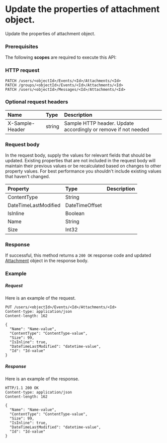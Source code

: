 # Update the properties of attachment object.

Update the properties of attachment object.
### Prerequisites
The following **scopes** are required to execute this API: 
### HTTP request
<!-- { "blockType": "ignored" } -->
```http
PATCH /users/<objectId>/Events/<Id>/Attachments/<Id>
PATCH /groups/<objectId>/Events/<Id>/Attachments/<Id>
PATCH /users/<objectId>/Messages/<Id>/Attachments/<Id>
```
### Optional request headers
| Name       | Type | Description|
|:-----------|:------|:----------|
| X-Sample-Header  | string  | Sample HTTP header. Update accordingly or remove if not needed|

### Request body
In the request body, supply the values for relevant fields that should be updated. Existing properties that are not included in the request body will maintain their previous values or be recalculated based on changes to other property values. For best performance you shouldn't include existing values that haven't changed.

| Property	   | Type	|Description|
|:---------------|:--------|:----------|
|ContentType|String||
|DateTimeLastModified|DateTimeOffset||
|IsInline|Boolean||
|Name|String||
|Size|Int32||

### Response
If successful, this method returns a `200 OK` response code and updated [Attachment](../resources/attachment.md) object in the response body.
### Example
##### Request
Here is an example of the request.
<!-- {
  "blockType": "request",
  "name": "update_attachment"
}-->
```http
PUT /users/<objectId>/Events/<Id>/Attachments/<Id>
Content-type: application/json
Content-length: 162

{
  "Name": "Name-value",
  "ContentType": "ContentType-value",
  "Size": 99,
  "IsInline": true,
  "DateTimeLastModified": "datetime-value",
  "Id": "Id-value"
}
```
##### Response
Here is an example of the response.
<!-- {
  "blockType": "response",
  "truncated": false,
  "@odata.type": "microsoft.graph.attachment"
} -->
```http
HTTP/1.1 200 OK
Content-type: application/json
Content-length: 162

{
  "Name": "Name-value",
  "ContentType": "ContentType-value",
  "Size": 99,
  "IsInline": true,
  "DateTimeLastModified": "datetime-value",
  "Id": "Id-value"
}
```

<!-- uuid: e55dff50-975b-4f28-91e4-b96926046c86
2015-10-19 08:46:43 UTC -->
<!-- {
  "type": "#page.annotation",
  "description": "Update the properties of attachment object.",
  "keywords": "",
  "section": "documentation",
  "tocPath": ""
}-->